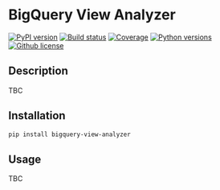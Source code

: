 # BigQuery View Analyzer
[![PyPI version](https://img.shields.io/pypi/v/bigquery-view-analyzer.svg)](https://pypi.python.org/pypi/bigquery-view-analyzer)
[![Build status](https://img.shields.io/travis/servian/bigquery-view-analyzer.svg)](https://travis-ci.org/servian/bigquery-view-analyzer)
[![Coverage](https://img.shields.io/coveralls/github/servian/bigquery-view-analyzer.svg)](https://coveralls.io/github/servian/bigquery-view-analyzer?branch=master)
[![Python versions](https://img.shields.io/pypi/pyversions/bigquery-view-analyzer.svg)](https://pypi.python.org/pypi/bigquery-view-analyzer)
[![Github license](https://img.shields.io/github/license/servian/bigquery-view-analyzer.svg)](https://github.com/servian/bigquery-view-analyzer)

## Description
TBC

## Installation

```bash
pip install bigquery-view-analyzer
```

## Usage
TBC